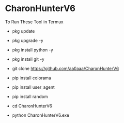 # CharonHunterV6
To Run These Tool in Termux

- pkg update

- pkg upgrade -y

- pkg install python -y

- pkg install git -y

- git clone https://github.com/aa0aaa/CharonHunterV6

- pip install colorama

- pip install user_agent

- pip install random

- cd CharonHunterV6

- python CharonHunterV6.exe
